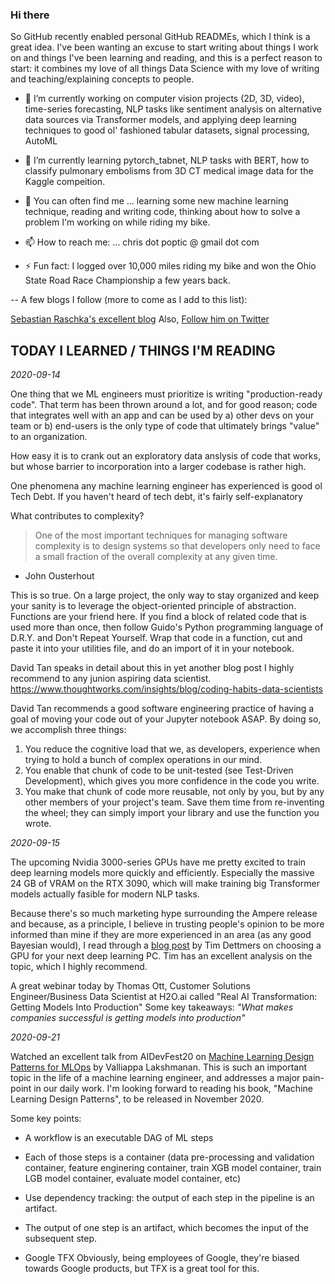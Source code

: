 <!--
**cpoptic/cpoptic** is a ✨ _special_ ✨ repository because its `README.md` (this file) appears on your GitHub profile.
-->

### Hi there

So GitHub recently enabled personal GitHub READMEs, which I think is a great idea.  I've been wanting an excuse to start writing about things I work on and things I've been learning and reading, and this is a perfect reason to start:  it combines my love of all things Data Science with my love of writing and teaching/explaining concepts to people.

- 🔭 I’m currently working on computer vision projects (2D, 3D, video), time-series forecasting, NLP tasks like sentiment analysis on alternative data sources via Transformer models, and applying deep learning techniques to good ol' fashioned tabular datasets, signal processing, AutoML
- 🌱 I’m currently learning pytorch_tabnet, NLP tasks with BERT, how to classify pulmonary embolisms from 3D CT medical image data for the Kaggle compeition.

- 💬 You can often find me ... learning some new machine learning technique, reading and writing code, thinking about how to solve a problem I'm working on while riding my bike.
- 📫 How to reach me: ... chris dot poptic @ gmail dot com
- ⚡ Fun fact: I logged over 10,000 miles riding my bike and won the Ohio State Road Race Championship a few years back.

-- A few blogs I follow (more to come as I add to this list):

[Sebastian Raschka's excellent blog](https://sebastianraschka.com/) 
Also, [Follow him on Twitter](https://twitter.com/rasbt)




## TODAY I LEARNED / THINGS I'M READING

_2020-09-14_

One thing that we ML engineers must prioritize is writing "production-ready code".  That term has been thrown around a lot, and for good reason; code that integrates well with an app and can be used by a) other devs on your team or b) end-users  is the only type of code that ultimately brings "value" to an organization.

How easy it is to crank out an exploratory data anslysis of code that works, but whose barrier to incorporation into a larger codebase is rather high.

One phenomena any machine learning engineer has experienced is good ol Tech Debt.  If you haven't heard of tech debt, it's fairly self-explanatory


What contributes to complexity?
> One of the most important techniques for managing software complexity is to design systems so that developers only need to face a small fraction of the overall complexity at any given time. 
- John Ousterhout

This is so true.  On a large project, the only way to stay organized and keep your sanity is to leverage the object-oriented principle of abstraction.
Functions are your friend here.  If you find a block of related code that is used more than once, then follow Guido's Python programming language of D.R.Y. and Don't Repeat Yourself.  Wrap that code in a function, cut and paste it into your utilities file, and do an import of it in your notebook.

David Tan speaks in detail about this in yet another blog post I highly recommend to any junion aspiring data scientist.
https://www.thoughtworks.com/insights/blog/coding-habits-data-scientists

David Tan recommends a good software engineering practice of having a goal of moving your code out of your Jupyter notebook ASAP.
By doing so, we accomplish three things:

1)  You reduce the cognitive load that we, as developers, experience when trying to hold a bunch of complex operations in our mind.
2)  You enable that chunk of code to be unit-tested (see Test-Driven Development), which gives you more confidence in the code you write.
3)  You make that chunk of code more reusable, not only by you, but by any other members of your project's team.  Save them time from re-inventing the wheel; they can simply import your library and use the function you wrote.



_2020-09-15_

The upcoming Nvidia 3000-series GPUs have me pretty excited to train deep learning models more quickly and efficiently.  Especially the massive 24 GB of VRAM on the RTX 3090, which will make training big Transformer models actually fasible for modern NLP tasks.

Because there's so much marketing hype surrounding the Ampere release and because, as a principle, I believe in trusting people's opinion to be more informed than mine if they are more experienced in an area (as any good Bayesian would), I read through a [blog post](https://timdettmers.com/2020/09/07/which-gpu-for-deep-learning/) by Tim Dettmers on choosing a GPU for your next deep learning PC.  Tim has an excellent analysis on the topic, which I highly recommend.

A great webinar today by Thomas Ott, Customer Solutions Engineer/Business Data Scientist at H2O.ai called "Real AI Transformation: Getting Models Into Production"
Some key takeaways:
*"What makes companies successful is getting models into production"*

_2020-09-21_

Watched an excellent talk from AIDevFest20 on [Machine Learning Design Patterns for MLOps](https://www.youtube.com/watch?v=_Ni6JWdeCew&ab_channel=AICamp) by Valliappa Lakshmanan.  This is such an important topic in the life of a machine learning engineer, and addresses a major pain-point in our daily work.
I'm looking forward to reading his book, "Machine Learning Design Patterns", to be released in November 2020.

Some key points:
- A workflow is an executable DAG of ML steps
- Each of those steps is a container (data pre-processing and validation container, feature enginering container, train XGB model container, train LGB model container, evaluate model container, etc)
- Use dependency tracking:  the output of each step in the pipeline is an artifact.
- The output of one step is an artifact, which becomes the input of the subsequent step.

- Google TFX
Obviously, being employees of Google, they're biased towards Google products, but TFX is a great tool for this.
